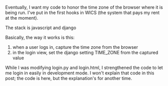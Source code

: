 Eventually, I want my code to honor the time zone of the browser where it is being run.  I've put in the first hooks in WICS (the system that pays my rent at the moment).

The stack is javascript and django

Basically, the way it works is this:
1. when a user logs in, capture the time zone from the browser
2. in the login view, set the django setting TIME_ZONE from the captured value

While I was modifying login.py and login.html, I strengthened the code to let me login in easily in development mode.  I won't explain that code in this post; the code is here, but the explanation's for another time.
